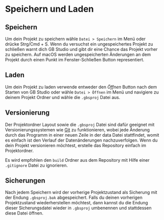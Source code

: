 # Speichern und Laden

## Speichern

Um dein Projekt zu speichern wähle `Datei > Speichern` im Menü oder drücke Strg/Cmd + S. Wenn du versuchst ein ungespeichertes Projekt zu schließen warnt dich GB Studio und gibt dir eine Chance das Projekt vorher zu speichern. Auf macOS werden ungespeicherten Änderungen an dem Projekt durch einen Punkt im Fenster-Schließen Button representiert.

## Laden

Um dein Projekt zu laden verwende entweder den _Öffnen_ Button nach dem Starten von GB Studio oder wähle `Datei > Öffnen` im Menü und navigiere zu deinem Projekt Ordner und wähle die `.gbsproj` Datei aus.

## Versionierung

Der Projektordner Layout sowie die `.gbsproj` Datei sind dafür geeignet mit Versionierungssystemen wie [Git](https://git-scm.com/) zu funktionieren, wobei jede Änderung durch das Programm in einer neuen Zeile in der data Datei stattfindet, womit es einfach ist den Verlauf der Datenänderungen nachzuverfolgen. Wenn du dein Projekt versionieren möchtest, erstelle das Repository einfach im Projektordner.

Es wird empfohlen den `build` Ordner aus dem Repository mit Hilfe einer `.gitignore` Datei zu ignorieren.

## Sicherungen

Nach jedem Speichern wird der vorherige Projektzustand als Sicherung mit der Endung `.gbsproj.bak` abgespeichert. Falls du deinen vorherigen Projektzustand wiederherstellen möchtest, dann kannst du die Endung dieser Sicherungsdatei wieder in `.gbsproj` umbenennen und stattdessen diese Datei öffnen.
